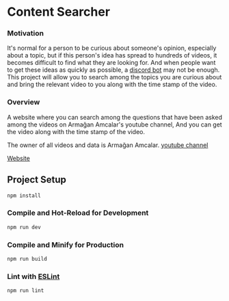 # Content Searcher

### Motivation 
It's normal for a person to be curious about someone's opinion, especially about a topic, but if this person's idea has spread to hundreds of videos, it becomes difficult to find what they are looking for. And when people want to get these ideas as quickly as possible, a [discord bot](https://github.com/skyturkish/Content-HelperBot) may not be enough. This project will allow you to search among the topics you are curious about and bring the relevant video to you along with the time stamp of the video.

### Overview
A website where you can search among the questions that have been asked among the videos on Armağan Amcalar's youtube channel, And you can get the video along with the time stamp of the video.

The owner of all videos and data is Armağan Amcalar. [youtube channel](https://www.youtube.com/@ArmaganAmcalar)

[Website](https://content-searcher-web-mzpkjcsura-no.a.run.app/)


## Project Setup

```sh
npm install
```

### Compile and Hot-Reload for Development

```sh
npm run dev
```

### Compile and Minify for Production

```sh
npm run build
```

### Lint with [ESLint](https://eslint.org/)

```sh
npm run lint
```
